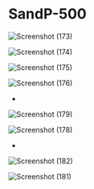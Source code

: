 # SandP-500


![Screenshot (173)](https://github.com/Jabbark/SandP-500/assets/139176049/428fb37c-c461-44f8-b0fb-c06e24b3297c)


![Screenshot (174)](https://github.com/Jabbark/SandP-500/assets/139176049/59034b78-05b4-42ea-8232-9e39c2205ee5)



![Screenshot (175)](https://github.com/Jabbark/SandP-500/assets/139176049/227bf1a2-d2ab-4714-8bcf-282519ccd499)


![Screenshot (176)](https://github.com/Jabbark/SandP-500/assets/139176049/1a60e040-c22c-4d29-a2c1-cbffb5d9fed3)


-


![Screenshot (179)](https://github.com/Jabbark/SandP-500/assets/139176049/86cf01d4-f5b0-4656-ab47-6c9b46304421)


![Screenshot (178)](https://github.com/Jabbark/SandP-500/assets/139176049/163b9986-22f6-4415-9d5c-b317418b1725)

-



![Screenshot (182)](https://github.com/Jabbark/SandP-500/assets/139176049/0c75ab72-17c1-476e-9c96-c8514b893efe)


![Screenshot (181)](https://github.com/Jabbark/SandP-500/assets/139176049/21d4d7f2-8d71-4662-92ad-b72db5066624)
